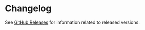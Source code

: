 # Changelog

See [GitHub Releases](https://github.com/Glavin001/graphql-sequelize-crud/releases) for information related to released versions.